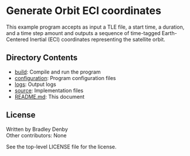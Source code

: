 # Generate Orbit ECI coordinates

This example program accepts as input a TLE file, a start time, a duration, and
a time step amount and outputs a sequence of time-tagged Earth-Centered Inertial
(ECI) coordinates representing the satellite orbit.

## Directory Contents

* [build](build/README.md): Compile and run the program
* [configuration](configuration/README.md): Program configuration files
* [logs](logs/README.md): Output logs
* [source](source/Satellite.cpp): Implementation files
* [README.md](README.md): This document

## License

Written by Bradley Denby  
Other contributors: None

See the top-level LICENSE file for the license.
